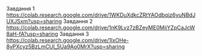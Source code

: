 Завдання 1
https://colab.research.google.com/drive/1WKDuXdkcZRtYAOdbqjz6yuNBdJUXJSxm?usp=sharing
Завдання 2
https://colab.research.google.com/drive/1nK9Lvz7zBZeyME0MiiYZpCaJcW8aH-fA?usp=sharing
Завдання 3
https://colab.research.google.com/drive/1lxOHe-8yPXcyz5BzLmCUI_5Ua9Ao0MrX?usp=sharing
